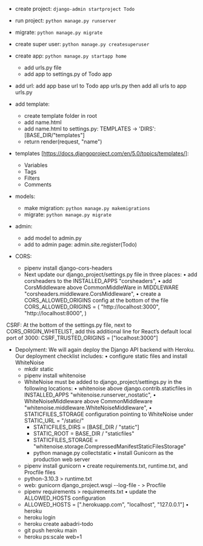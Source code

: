 - create project: `django-admin startproject Todo`
- run project: `python manage.py runserver`
- migrate: `python manage.py migrate`
- create super user: `python manage.py createsuperuser`
- create app: `python manage.py startapp home`
  - add urls.py file
  - add app to settings.py of Todo app
- add url: add app base url to Todo app urls.py then add all urls to app urls.py
- add template:
  - create template folder in root
  - add name.html
  - add name.html to settings.py: TEMPLATES -> 'DIRS': [BASE_DIR/"templates"]
  - return render(request, "name")
- templates [https://docs.djangoproject.com/en/5.0/topics/templates/]:
  - Variables
  - Tags
  - Filters
  - Comments
- models:
  - make migration: `python manage.py makemigrations`
  - migrate:  `python manage.py migrate`
- admin:
  - add model to admin.py
  - add to admin page: admin.site.register(Todo)

- CORS:
  -  pipenv install django-cors-headers
  -  Next update our django_project/settings.py file in three places:
    • add corsheaders to the INSTALLED_APPS
      "corsheaders",
    • add CorsMiddleware above CommonMiddleWare in MIDDLEWARE
      "corsheaders.middleware.CorsMiddleware",
    • create a CORS_ALLOWED_ORIGINS config at the bottom of the file
      CORS_ALLOWED_ORIGINS = (
          "http://localhost:3000",
          "http://localhost:8000",
      )

CSRF:
  At the bottom of the settings.py file, next to CORS_ORIGIN_WHITELIST, add this additional line for React’s default local port of 3000:
    CSRF_TRUSTED_ORIGINS = ["localhost:3000"]


- Depolyment: 
  We will again deploy the Django API backend with Heroku. Our deployment checklist includes:
  • configure static files and install WhiteNoise
    - mkdir static
    - pipenv install whitenoise
    - WhiteNoise must be added to django_project/settings.py in the following locations:
      • whitenoise above django.contrib.staticfiles in INSTALLED_APPS 
        "whitenoise.runserver_nostatic",
      • WhiteNoiseMiddleware above CommonMiddleware
        "whitenoise.middleware.WhiteNoiseMiddleware",
      • STATICFILES_STORAGE configuration pointing to WhiteNoise under STATIC_URL = "/static/"
        - STATICFILES_DIRS = [BASE_DIR / "static"]
        - STATIC_ROOT = BASE_DIR / "staticfiles"
        - STATICFILES_STORAGE = "whitenoise.storage.CompressedManifestStaticFilesStorage"
      - python manage.py collectstatic
  • install Gunicorn as the production web server
    - pipenv install gunicorn
  • create requirements.txt, runtime.txt, and Procfile files
    - python-3.10.3 > runtime.txt
    - web: gunicorn django_project.wsgi --log-file - > Procfile
    - pipenv requirements > requirements.txt
  • update the ALLOWED_HOSTS configuration
    - ALLOWED_HOSTS = [".herokuapp.com", "localhost", "127.0.0.1"]
  • heroku 
    - heroku login
    - heroku create aabadri-todo
    - git push heroku main
    - heroku ps:scale web=1